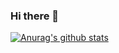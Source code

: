 ### Hi there 👋

[![Anurag's github stats](https://github-readme-stats.vercel.app/api?username=Iven-Wang)](https://github.com/anuraghazra/github-readme-stats)


<!--
**Iven-Wang/Iven-Wang** is a ✨ _special_ ✨ repository because its `README.md` (this file) appears on your GitHub profile.

Here are some ideas to get you started:

- 🔭 I’m currently working on ...
- 🌱 I’m currently learning ...
- 👯 I’m looking to collaborate on ...
- 🤔 I’m looking for help with ...
- 💬 Ask me about ...
- 📫 How to reach me: ...
- 😄 Pronouns: ...
- ⚡ Fun fact: ...
-->
